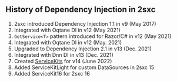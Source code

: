 
## History of Dependency Injection in 2sxc

1. 2sxc introduced Dependency Injection 1.1 in v9 (May 2017)
1. Integrated with Oqtane DI in v12 (May 2021)
1. `GetService<T>` pattern introduced for Razor/C# in v12 (May 2021)
1. Integrated with Oqtane DI in v12 (May. 2021)
1. Upgraded to Dependency Injection 2.1 in v13 (Dec. 2021)
1. Integrated with Dnn DI in v13 (Dec. 2021)
1. Created [ServiceKits](xref:NetCode.Services.ServiceKits) for v14 (June 2022)
1. Added ServiceKitLight for custom DataSources in 2sxc 15
1. Added ServiceKit16 for 2sxc 16
